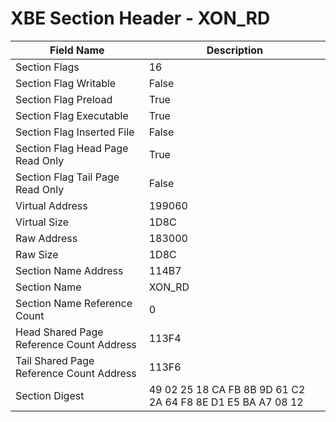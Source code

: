 # XBE Section Header - XON_RD

| Field Name | Description |
|---|---|
| Section Flags | 16 |
| Section Flag Writable | False |
| Section Flag Preload | True |
| Section Flag Executable | True |
| Section Flag Inserted File | False |
| Section Flag Head Page Read Only | True |
| Section Flag Tail Page Read Only | False |
| Virtual Address | 199060 |
| Virtual Size | 1D8C |
| Raw Address | 183000 |
| Raw Size | 1D8C |
| Section Name Address | 114B7 |
| Section Name | XON_RD |
| Section Name Reference Count | 0 |
| Head Shared Page Reference Count Address | 113F4 |
| Tail Shared Page Reference Count Address | 113F6 |
| Section Digest | 49 02 25 18 CA FB 8B 9D 61 C2 2A 64 F8 8E D1 E5 BA A7 08 12 |
